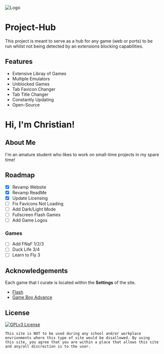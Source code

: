 ![Logo](https://i.ibb.co/CHkPGZ6/project-hub-title.png)

# Project-Hub
This project is meant to serve as a hub for any game (web or ports) to be run whilst not being detected by an extensions blocking capabilities.

## Features
- Extensive Libray of Games
- Multiple Emulators
- Unblocked Games
- Tab Favicon Changer
- Tab Title Changer
- Constantly Updating
- Open-Source

# Hi, I'm Christian!

## About Me
I'm an amature student who likes to work on small-time projects in my spare time!

## Roadmap
- [x]  Revamp Website
- [x]  Revamp ReadMe
- [x]  Update Licensing
- [ ]  Fix Favicons Not Loading
- [ ]  Add Dark/Light Mode
- [ ]  Fullscreen Flash Games
- [ ]  Add Game Logos
### Games
- [ ]  Add FNaF 1/2/3
- [ ]  Duck Life 3/4
- [ ]  Learn to Fly 3

## Acknowledgements
Each game that I curate is located within the **Settings** of the site.
- [Flash](https://ruffle.rs)
- [Game Boy Advance](https://github.com/taisel/IodineGBA)

## License
[![GPLv3 License](https://img.shields.io/badge/License-GPL%20v3-yellow.svg)](https://opensource.org/licenses/)

`This site is NOT to be used during any school and/or workplace envrionments where this type of site would be disallowed. By using this site, you agree that you are within a place that allows this site and any/all discrection is to the user.`
